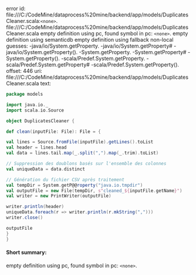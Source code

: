 error id: file:///C:/CodeMine/dataprocess%20mine/backend/app/models/DuplicatesCleaner.scala:`<none>`.
file:///C:/CodeMine/dataprocess%20mine/backend/app/models/DuplicatesCleaner.scala
empty definition using pc, found symbol in pc: `<none>`.
empty definition using semanticdb
empty definition using fallback
non-local guesses:
	 -java/io/System.getProperty.
	 -java/io/System.getProperty#
	 -java/io/System.getProperty().
	 -System.getProperty.
	 -System.getProperty#
	 -System.getProperty().
	 -scala/Predef.System.getProperty.
	 -scala/Predef.System.getProperty#
	 -scala/Predef.System.getProperty().
offset: 446
uri: file:///C:/CodeMine/dataprocess%20mine/backend/app/models/DuplicatesCleaner.scala
text:
```scala
package models

import java.io._
import scala.io.Source

object DuplicatesCleaner {

def clean(inputFile: File): File = {

val lines = Source.fromFile(inputFile).getLines().toList
val header = lines.head
val data = lines.tail.map(_.split(",").map(_.trim).toList)

// Suppression des doublons basés sur l'ensemble des colonnes
val uniqueData = data.distinct

// Génération du fichier CSV après traitement
val tempDir = System.getP@@roperty("java.io.tmpdir")
val outputFile = new File(tempDir, s"cleaned_${inputFile.getName}")
val writer = new PrintWriter(outputFile)

writer.println(header)
uniqueData.foreach(r => writer.println(r.mkString(",")))
writer.close()

outputFile
}
}
```


#### Short summary: 

empty definition using pc, found symbol in pc: `<none>`.